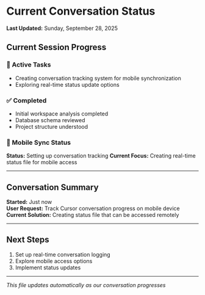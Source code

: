 # Current Conversation Status

**Last Updated:** Sunday, September 28, 2025

## Current Session Progress

### 🔄 Active Tasks
- Creating conversation tracking system for mobile synchronization
- Exploring real-time status update options

### ✅ Completed
- Initial workspace analysis completed
- Database schema reviewed
- Project structure understood

### 📱 Mobile Sync Status
**Status:** Setting up conversation tracking
**Current Focus:** Creating real-time status file for mobile access

---

## Conversation Summary
**Started:** Just now  
**User Request:** Track Cursor conversation progress on mobile device  
**Current Solution:** Creating status file that can be accessed remotely

---

## Next Steps
1. Set up real-time conversation logging
2. Explore mobile access options
3. Implement status updates

---

*This file updates automatically as our conversation progresses*